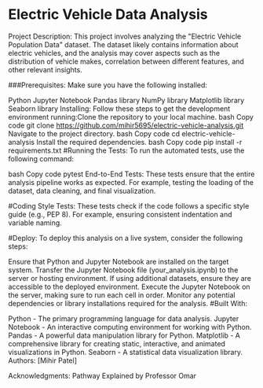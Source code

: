 # Electric Vehicle Data Analysis
Project Description:
This project involves analyzing the "Electric Vehicle Population Data" dataset. The dataset likely contains information about electric vehicles, and the analysis may cover aspects such as the distribution of vehicle makes, correlation between different features, and other relevant insights.

###Prerequisites:
Make sure you have the following installed:

Python
Jupyter Notebook
Pandas library
NumPy library
Matplotlib library
Seaborn library
Installing:
Follow these steps to get the development environment running:Clone the repository to your local machine.
bash
Copy code
git clone https://github.com/mihir5695/electric-vehicle-analysis.git
Navigate to the project directory.
bash
Copy code
cd electric-vehicle-analysis
Install the required dependencies.
bash
Copy code
pip install -r requirements.txt
#Running the Tests:
To run the automated tests, use the following command:

bash
Copy code
pytest
End-to-End Tests:
These tests ensure that the entire analysis pipeline works as expected. For example, testing the loading of the dataset, data cleaning, and final visualization.

#Coding Style Tests:
These tests check if the code follows a specific style guide (e.g., PEP 8). For example, ensuring consistent indentation and variable naming.

#Deploy:
To deploy this analysis on a live system, consider the following steps:

Ensure that Python and Jupyter Notebook are installed on the target system.
Transfer the Jupyter Notebook file (your_analysis.ipynb) to the server or hosting environment.
If using additional datasets, ensure they are accessible to the deployed environment.
Execute the Jupyter Notebook on the server, making sure to run each cell in order.
Monitor any potential dependencies or library installations required for the analysis.
#Built With:

Python - The primary programming language for data analysis.
Jupyter Notebook - An interactive computing environment for working with Python.
Pandas - A powerful data manipulation library for Python.
Matplotlib - A comprehensive library for creating static, interactive, and animated visualizations in Python.
Seaborn - A statistical data visualization library.
Authors:
[Mihir Patel]

Acknowledgments:
Pathway Explained by Professor Omar
